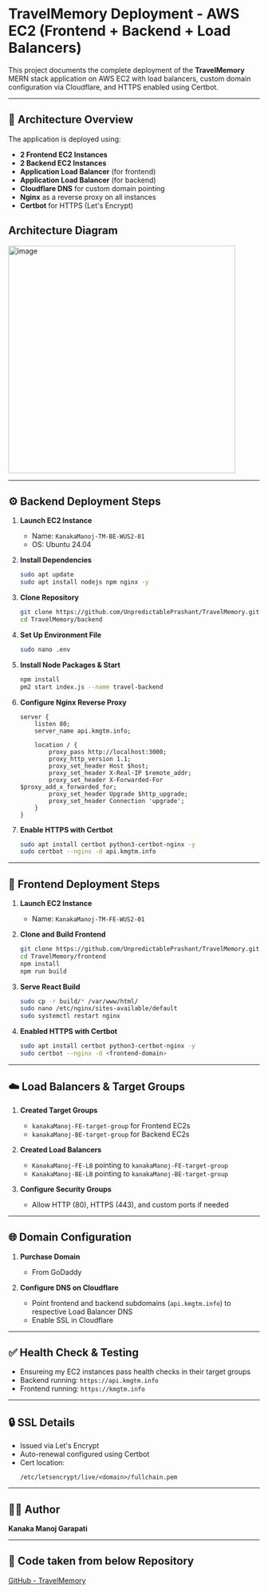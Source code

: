 # TravelMemory Deployment - AWS EC2 (Frontend + Backend + Load Balancers)

This project documents the complete deployment of the **TravelMemory** MERN stack application on AWS EC2 with load balancers, custom domain configuration via Cloudflare, and HTTPS enabled using Certbot.

---

## 📌 Architecture Overview

The application is deployed using:

- **2 Frontend EC2 Instances**
- **2 Backend EC2 Instances**
- **Application Load Balancer** (for frontend)
- **Application Load Balancer** (for backend)
- **Cloudflare DNS** for custom domain pointing
- **Nginx** as a reverse proxy on all instances
- **Certbot** for HTTPS (Let's Encrypt)
## Architecture Diagram
<img width="455" alt="image" src="https://github.com/user-attachments/assets/7527ced5-21d4-4652-898b-abb404632ecc" />

---

## ⚙️ Backend Deployment Steps

1. **Launch EC2 Instance**  
   - Name: `KanakaManoj-TM-BE-WUS2-01`
   - OS: Ubuntu 24.04

2. **Install Dependencies**
   ```bash
   sudo apt update
   sudo apt install nodejs npm nginx -y
   ```

3. **Clone Repository**
   ```bash
   git clone https://github.com/UnpredictablePrashant/TravelMemory.git
   cd TravelMemory/backend
   ```

4. **Set Up Environment File**
   ```bash
   sudo nano .env
   ```

5. **Install Node Packages & Start**
   ```bash
   npm install
   pm2 start index.js --name travel-backend
   ```

6. **Configure Nginx Reverse Proxy**
   ```nginx
   server {
       listen 80;
       server_name api.kmgtm.info;

       location / {
           proxy_pass http://localhost:3000;
           proxy_http_version 1.1;
           proxy_set_header Host $host;
           proxy_set_header X-Real-IP $remote_addr;
           proxy_set_header X-Forwarded-For $proxy_add_x_forwarded_for;
           proxy_set_header Upgrade $http_upgrade;
           proxy_set_header Connection 'upgrade';
       }
   }
   ```

7. **Enable HTTPS with Certbot**
   ```bash
   sudo apt install certbot python3-certbot-nginx -y
   sudo certbot --nginx -d api.kmgtm.info
   ```

---

## 🎨 Frontend Deployment Steps

1. **Launch EC2 Instance**  
   - Name: `KanakaManoj-TM-FE-WUS2-01`

2. **Clone and Build Frontend**
   ```bash
   git clone https://github.com/UnpredictablePrashant/TravelMemory.git
   cd TravelMemory/frontend
   npm install
   npm run build
   ```

3. **Serve React Build**
   ```bash
   sudo cp -r build/* /var/www/html/
   sudo nano /etc/nginx/sites-available/default
   sudo systemctl restart nginx
   ```

4. **Enabled HTTPS with Certbot**
   ```bash
   sudo apt install certbot python3-certbot-nginx -y
   sudo certbot --nginx -d <frontend-domain>
   ```

---

## ☁️ Load Balancers & Target Groups

1. **Created Target Groups**
   - `kanakaManoj-FE-target-group` for Frontend EC2s
   - `kanakaManoj-BE-target-group` for Backend EC2s

2. **Created Load Balancers**
   - `KanakaManoj-FE-LB` pointing to `kanakaManoj-FE-target-group`
   - `KanakaManoj-BE-LB` pointing to `kanakaManoj-BE-target-group`

3. **Configure Security Groups**
   - Allow HTTP (80), HTTPS (443), and custom ports if needed

---

## 🌐 Domain Configuration

1. **Purchase Domain**
   - From GoDaddy

2. **Configure DNS on Cloudflare**
   - Point frontend and backend subdomains (`api.kmgtm.info`) to respective Load Balancer DNS
   - Enable SSL in Cloudflare

---

## ✅ Health Check & Testing

- Ensureing my EC2 instances pass health checks in their target groups
- Backend running: `https://api.kmgtm.info`
- Frontend running: `https://kmgtm.info`

---

## 🔒 SSL Details

- Issued via Let's Encrypt
- Auto-renewal configured using Certbot
- Cert location:
  ```
  /etc/letsencrypt/live/<domain>/fullchain.pem
  ```

---

## 🧑‍💻 Author

**Kanaka Manoj Garapati**

---

## 📎 Code taken from below Repository

[GitHub - TravelMemory](https://github.com/UnpredictablePrashant/TravelMemory)
